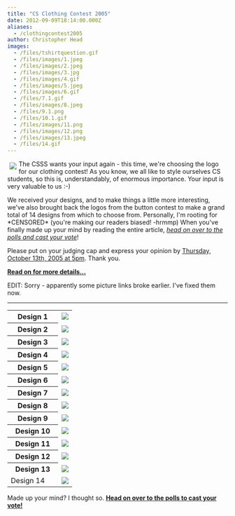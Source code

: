```yaml
---
title: "CS Clothing Contest 2005"
date: 2012-09-09T18:14:00.000Z
aliases:
  - /clothingcontest2005
author: Christopher Head
images:
  - /files/tshirtquestion.gif
  - /files/images/1.jpeg
  - /files/images/2.jpeg
  - /files/images/3.jpg
  - /files/images/4.gif
  - /files/images/5.jpeg
  - /files/images/6.gif
  - /files/7.1.gif
  - /files/images/8.jpeg
  - /files/9.1.png
  - /files/10.1.gif
  - /files/images/11.png
  - /files/images/12.png
  - /files/images/13.jpeg
  - /files/14.gif
---
```


<div class="field field-name-body field-type-text-with-summary field-label-hidden"><div class="field-items"><div class="field-item even"><p><img src="/files/tshirtquestion.gif" vspace="5" hspace="5" align="left">The CSSS wants your input again - this time, we&apos;re choosing the logo for our clothing contest!  As you know, we all like to style ourselves CS students, so this is, understandably, of enormous importance.  Your input is very valuable to us :-)</p>
<p>We received your designs, and to make things a little more interesting, we&apos;ve also brought back the logos from the button contest to make a grand total of 14 designs from which to choose from.  Personally, I&apos;m rooting for *CENSORED* (you&apos;re making our readers biased! -hrmmp)  When you&apos;ve finally made up your mind by reading the entire article, <i><a href="/node/1478">head on over to the polls and cast your vote</a></i>!</p>
<p>Please put on your judging cap and express your opinion by <u>Thursday, October 13th, 2005 at 5pm</u>.  Thank you.</p>
<p><b><a href="/clothing2005">Read on for more details...</a></b></p>
<p>EDIT:  Sorry - apparently some picture links broke earlier.  I&apos;ve fixed them now.</p>
<!--break--><hr>
<table>
<tbody><tr>
<th width="100">Design 1</th>
<td><img src="/files/images/1.jpeg"></td>
</tr>
<tr>
<th>Design 2</th>
<td><img src="/files/images/2.jpeg"></td>
</tr>
<tr>
<th>Design 3</th>
<td><img src="/files/images/3.jpg"></td>
</tr>
<tr>
<th>Design 4</th>
<td><img src="/files/images/4.gif"></td>
</tr>
<tr>
<th>Design 5</th>
<td><img src="/files/images/5.jpeg"></td>
</tr>
<tr>
<th>Design 6</th>
<td><img src="/files/images/6.gif"></td>
</tr>
<tr>
<th>Design 7</th>
<td><img src="/files/7.1.gif"></td>
</tr>
<tr>
<th>Design 8</th>
<td><img src="/files/images/8.jpeg"></td>
</tr>
<tr>
<th>Design 9</th>
<td><img src="/files/9.1.png"></td>
</tr>
<tr>
<th>Design 10</th>
<td><img src="/files/10.1.gif"></td>
</tr>
<tr>
<th>Design 11</th>
<td><img src="/files/images/11.png"></td>
</tr>
<tr>
<th>Design 12</th>
<td><img src="/files/images/12.png"></td>
</tr>
<tr>
<th>Design 13</th>
<td><img src="/files/images/13.jpeg"></td>
</tr>
<tr>
<td>Design 14
</td><td><img src="/files/14.gif"></td>
</tr>
</tbody></table>
<p>Made up your mind?  I thought so.  <b><a href="/node/1478">Head on over to the polls to cast your vote!</a></b></p>
</div></div></div>    <footer>
          </footer>
